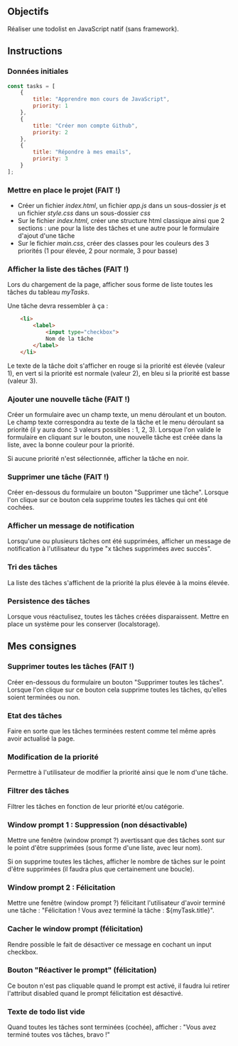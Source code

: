 ## Objectifs

Réaliser une todolist en JavaScript natif (sans framework).

## Instructions

### Données initiales

```javascript
const tasks = [
    {
        title: "Apprendre mon cours de JavaScript",
        priority: 1
    },
    {
        title: "Créer mon compte Github",
        priority: 2
    },
    {
        title: "Répondre à mes emails",
        priority: 3
    }
];
```

### Mettre en place le projet  (FAIT !)

* Créer un fichier *index.html*, un fichier *app.js* dans un sous-dossier *js* et un fichier *style.css* dans un sous-dossier *css*
* Sur le fichier *index.html*, créer une structure html classique ainsi que 2 sections : une pour la liste des tâches et une autre pour le formulaire d'ajout d'une tâche
* Sur le fichier *main.css*, créer des classes pour les couleurs des 3 priorités (1 pour élevée, 2 pour normale, 3 pour basse)

### Afficher la liste des tâches (FAIT !)

Lors du chargement de la page, afficher sous forme de liste toutes les tâches du tableau *myTasks*.

Une tâche devra ressembler à ça :
```html
    <li>
        <label>
            <input type="checkbox">
            Nom de la tâche
        </label>
    </li>
```

Le texte de la tâche doit s'afficher en rouge si la priorité est élevée (valeur 1), en vert si la priorité est normale (valeur 2), en bleu si la priorité est basse (valeur 3).

### Ajouter une nouvelle tâche (FAIT !)

Créer un formulaire avec un champ texte, un menu déroulant et un bouton. Le champ texte correspondra au texte de la tâche et le menu déroulant sa priorité (il y aura donc 3 valeurs possibles : 1, 2, 3). Lorsque l'on valide le formulaire en cliquant sur le bouton, une nouvelle tâche est créée dans la liste, avec la bonne couleur pour la priorité.

Si aucune priorité n'est sélectionnée, afficher la tâche en noir.

### Supprimer une tâche (FAIT !)

Créer en-dessous du formulaire un bouton "Supprimer une tâche". Lorsque l'on clique sur ce bouton cela supprime toutes les tâches qui ont été cochées.

### Afficher un message de notification

Lorsqu'une ou plusieurs tâches ont été supprimées, afficher un message de notification à l'utilisateur du type "x tâches supprimées avec succès".

### Tri des tâches

La liste des tâches s'affichent de la priorité la plus élevée à la moins élevée.

### Persistence des tâches

Lorsque vous réactulisez, toutes les tâches créées disparaissent. Mettre en place un système pour les conserver (localstorage).


## Mes consignes


### Supprimer toutes les tâches (FAIT !)

Créer en-dessous du formulaire un bouton "Supprimer toutes les tâches". Lorsque l'on clique sur ce bouton cela supprime toutes les tâches, qu'elles soient terminées ou non.

### Etat des tâches

Faire en sorte que les tâches terminées restent comme tel même après avoir actualisé la page.

### Modification de la priorité

Permettre à l'utilisateur de modifier la priorité ainsi que le nom d'une tâche.

### Filtrer des tâches

Filtrer les tâches en fonction de leur priorité et/ou catégorie.

### Window prompt 1 : Suppression (non désactivable)

Mettre une fenêtre (window prompt ?) avertissant que des tâches sont sur le point d'être supprimées (sous forme d'une liste, avec leur nom).

Si on supprime toutes les tâches, afficher le nombre de tâches sur le point d'être supprimées (il faudra plus que certainement une boucle).

### Window prompt 2 : Félicitation

Mettre une fenêtre (window prompt ?) félicitant l'utilisateur d'avoir terminé une tâche : "Félicitation ! Vous avez terminé la tâche : ${myTask.title}".

### Cacher le window prompt (félicitation)

Rendre possible le fait de désactiver ce message en cochant un input checkbox.

### Bouton "Réactiver le prompt" (félicitation)

Ce bouton n'est pas cliquable quand le prompt est activé, il faudra lui retirer l'attribut disabled quand le prompt félicitation est désactivé.

### Texte de todo list vide

Quand toutes les tâches sont terminées (cochée), afficher : "Vous avez terminé toutes vos tâches, bravo !"
